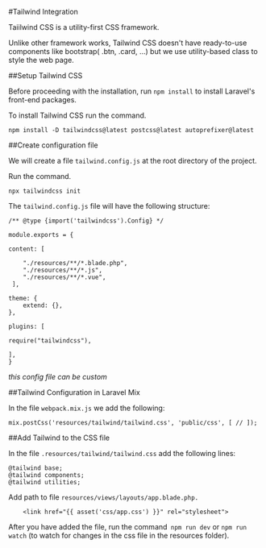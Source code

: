 #Tailwind Integration

Taiilwind CSS is a utility-first CSS framework. 

Unlike other framework works, Tailwind CSS doesn't have ready-to-use components like bootstrap( .btn, .card, ...) but we use utility-based class to style the web page.

##Setup Tailwind CSS

Before proceeding with the installation, run `npm install` to install Laravel's front-end packages.

To install Tailwind CSS run the command.

	npm install -D tailwindcss@latest postcss@latest autoprefixer@latest

##Create configuration file

We will create a file `tailwind.config.js` at the root directory of the project.

Run the command.

	npx tailwindcss init

The `tailwind.config.js` file will have the following structure:

	/** @type {import('tailwindcss').Config} */

	module.exports = {
  
	content: [

    	"./resources/**/*.blade.php",
    	"./resources/**/*.js",
    	"./resources/**/*.vue",
 	 ],
  
	theme: {
    	extend: {},
 	},

  	plugins: [    

    require("tailwindcss"),

    ],
	}

*this config file can be custom*

##Tailwind Configuration in Laravel Mix

In the file `webpack.mix.js` we add the following:

	mix.postCss('resources/tailwind/tailwind.css', 'public/css', [ // ]);

##Add Tailwind to the CSS file

In the file `.resources/tailwind/tailwind.css` add the following lines:

	@tailwind base;
	@tailwind components;
	@tailwind utilities;

Add path to file `resources/views/layouts/app.blade.php.`


		<link href="{{ asset('css/app.css') }}" rel="stylesheet">

After you have added the file, run the command` npm run dev` or `npm run watch` (to watch for changes in the css file in the resources folder).
